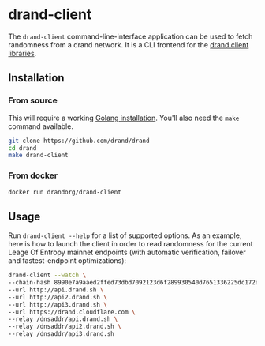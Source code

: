 # drand-client

The `drand-client` command-line-interface application can be used to fetch randomness from a drand network. It is a CLI frontend for the [drand client libraries](/developer/clients/).

## Installation

### From source

This will require a working [Golang installation](https://golang.org/doc/install). You'll also need the `make` command available.


```sh
git clone https://github.com/drand/drand
cd drand
make drand-client
```

### From docker

```sh
docker run drandorg/drand-client
```

## Usage

Run `drand-client --help` for a list of supported options. As an example, here is how to launch the client in order to read randomness for the current Leage Of Entropy mainnet endpoints (with automatic verification, failover and fastest-endpoint optimizations):

```sh
drand-client --watch \
--chain-hash 8990e7a9aaed2ffed73dbd7092123d6f289930540d7651336225dc172e51b2ce \
--url http://api.drand.sh \
--url http://api2.drand.sh \
--url http://api3.drand.sh \
--url https://drand.cloudflare.com \
--relay /dnsaddr/api.drand.sh \
--relay /dnsaddr/api2.drand.sh \
--relay /dnsaddr/api3.drand.sh
```
